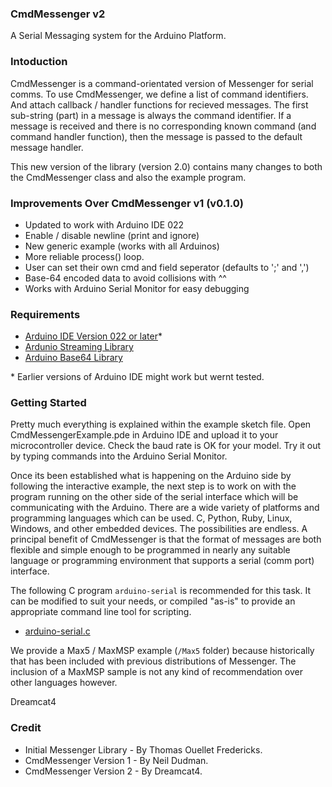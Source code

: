 ### CmdMessenger v2

A Serial Messaging system for the Arduino Platform.

### Intoduction

CmdMessenger is a command-orientated version of Messenger for serial comms. To use CmdMessenger, we define a list of command identifiers. And attach callback / handler functions for recieved messages. The first sub-string (part) in a message is always the command identifier. If a message is received and there is no corresponding known command (and command handler function), then the message is passed to the default message handler.

This new version of the library (version 2.0) contains many changes to both the CmdMessenger class and also the example program.

### Improvements Over CmdMessenger v1 (v0.1.0)

* Updated to work with Arduino IDE 022
* Enable / disable newline (print and ignore)
* New generic example (works with all Arduinos)
* More reliable process() loop.
* User can set their own cmd and field seperator
 (defaults to ';' and ',')
* Base-64 encoded data to avoid collisions with ^^
* Works with Arduino Serial Monitor for easy debugging

### Requirements

* [Arduino IDE Version 022 or later](http://www.arduino.cc/en/Main/Software)* 
* [Ardunio Streaming Library](http://arduiniana.org/libraries/streaming/)
* [Arduino Base64 Library](https://github.com/adamvr/arduino-base64)

\* Earlier versions of Arduino IDE might work but wernt tested.

### Getting Started

Pretty much everything is explained within the example sketch file. Open CmdMessengerExample.pde in Arduino IDE and upload it to your microcontroller device. Check the baud rate is OK for your model. Try it out by typing commands into the Arduino Serial Monitor.

Once its been established what is happening on the Arduino side by following the interactive example, the next step is to work on with the program running on the other side of the serial interface which will be communicating with the Arduino. There are a wide variety of platforms and programming languages which can be used. C, Python, Ruby, Linux, Windows, and other embedded devices. The possibilities are endless. A principal benefit of CmdMessenger is that the format of messages are both flexible and simple enough to be programmed in nearly any suitable language or programming environment that supports a serial (comm port) interface.

The following C program `arduino-serial` is recommended for this task. It can be modified to suit your needs, or compiled "as-is" to provide an appropriate command line tool for scripting.

* [arduino-serial.c](http://todbot.com/blog/2006/12/06/arduino-serial-c-code-to-talk-to-arduino)

We provide a Max5 / MaxMSP example (`/Max5` folder) because historically that has been included with previous distributions of Messenger. The inclusion of a MaxMSP sample is not any kind of recommendation over other languages however.

Dreamcat4


### Credit

* Initial Messenger Library - By Thomas Ouellet Fredericks.
* CmdMessenger Version 1 - By Neil Dudman.
* CmdMessenger Version 2 - By Dreamcat4.

